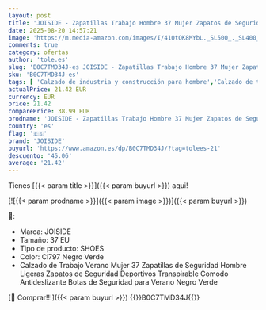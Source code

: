 ```yaml
---
layout: post
title: 'JOISIDE - Zapatillas Trabajo Hombre 37 Mujer Zapatos de Seguridad con Punta de Acero Comodas Sneakers de Industria y Construcción para Verano Negro Verde 797'
date: 2025-08-20 14:57:21
image: 'https://m.media-amazon.com/images/I/410tOK8MYbL._SL500_._SL400_.jpg'
comments: true
category: ofertas
author: 'tole.es'
slug: 'B0C7TMD34J-es JOISIDE - Zapatillas Trabajo Hombre 37 Mujer Zapatos de...'
sku: 'B0C7TMD34J-es'
tags: [ 'Calzado de industria y construcción para hombre','Calzado de trabajo para hombre','Moda','Moda Hombre','Zapatillas de industria y construcción para hombre','Zapatos para hombre','joiside','zapatos','🇪🇸', ]
actualPrice: 21.42 EUR
currency: EUR
price: 21.42
comparePrice: 38.99 EUR
prodname: 'JOISIDE - Zapatillas Trabajo Hombre 37 Mujer Zapatos de Seguridad con Punta de Acero Comodas Sneakers de Industria y Construcción para Verano Negro Verde 797'
country: 'es'
flag: '🇪🇸'
brand: 'JOISIDE'
buyurl: 'https://www.amazon.es/dp/B0C7TMD34J/?tag=tolees-21'
descuento: '45.06'
average: '21.42'
---
```


Tienes [{{< param title >}}]({{< param buyurl >}}) aqui!

[![{{< param prodname >}}]({{< param image >}})]({{< param buyurl >}})

🔎:

- Marca: JOISIDE
- Tamaño: 37 EU
- Tipo de producto: SHOES
- Color: Cl797 Negro Verde
- Calzado de Trabajo Verano Mujer 37 Zapatillas de Seguridad Hombre Ligeras Zapatos de Seguridad Deportivos Transpirable Comodo Antideslizante Botas de Seguridad para Verano Negro Verde

[🛒 Comprar!!!]({{< param buyurl >}})
{{<world>}}B0C7TMD34J{{</world>}}
